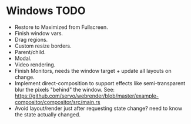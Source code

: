 # Windows TODO

* Restore to Maximized from Fullscreen.
* Finish window vars.
* Drag regions.
* Custom resize borders.
* Parent/child.
* Modal.
* Video rendering.
* Finish Monitors, needs the window target + update all layouts on change.
* Implement direct-composition to support effects like semi-transparent blur the pixels "behind" the window.
        See: https://github.com/servo/webrender/blob/master/example-compositor/compositor/src/main.rs
* Avoid layout/render just after requesting state change? need to know the state actually changed.